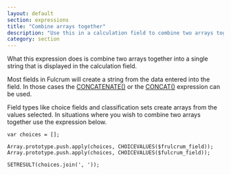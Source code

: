 ```yaml
---
layout: default
section: expressions
title: "Combine arrays together"
description: "Use this in a calculation field to combine two arrays together."
category: section
---
```


What this expression does is combine two arrays together into a single string that is displayed in the calculation field.

Most fields in Fulcrum will create a string from the data entered into the field. In those cases the [CONCATENATE()](http://developer.fulcrumapp.com/expressions/reference/concatenate/) or the [CONCAT()](http://developer.fulcrumapp.com/expressions/reference/concat/) expression can be used.

Field types like choice fields and classification sets create arrays from the values selected. In situations where you wish to combine two arrays together use the expression below.

```
var choices = [];

Array.prototype.push.apply(choices, CHOICEVALUES($frulcrum_field));
Array.prototype.push.apply(choices, CHOICEVALUES($fulcrum_field));

SETRESULT(choices.join(', '));
```
